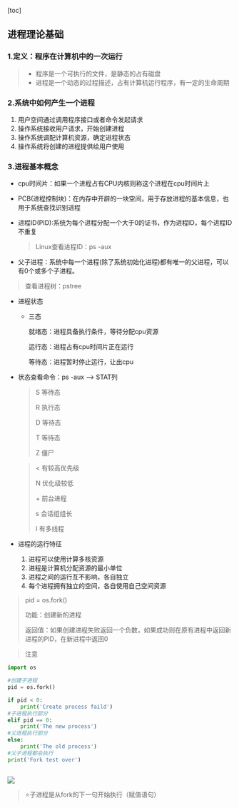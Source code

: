 [toc]

## 进程理论基础

### 1.定义：程序在计算机中的一次运行

> + 程序是一个可执行的文件，是静态的占有磁盘
> + 进程是一个动态的过程描述，占有计算机运行程序，有一定的生命周期

### 2.系统中如何产生一个进程

1. 用户空间通过调用程序接口或者命令发起请求
2. 操作系统接收用户请求，开始创建进程
3. 操作系统调配计算机资源，确定进程状态
4. 操作系统将创建的进程提供给用户使用

### 3.进程基本概念

+ cpu时间片：如果一个进程占有CPU内核则称这个进程在cpu时间片上

+ PCB(进程控制块)：在内存中开辟的一块空间，用于存放进程的基本信息，也用于系统查找识别进程

+ 进程ID(PID):系统为每个进程分配一个大于0的证书，作为进程ID，每个进程ID不重复

  > Linux查看进程ID：ps -aux

+ 父子进程：系统中每一个进程(除了系统初始化进程)都有唯一的父进程，可以有0个或多个子进程。

> 查看进程树：pstree

+ 进程状态

  + 三态

    就绪态：进程具备执行条件，等待分配cpu资源

    运行态：进程占有cpu时间片正在运行

    等待态：进程暂时停止运行，让出cpu

+ 状态查看命令：ps -aux --> STAT列

  > S  等待态
  >
  > R  执行态
  >
  > D  等待态
  >
  > T  等待态
  >
  > Z  僵尸

  > <  有较高优先级
  >
  > N  优化级较低
  >
  > \+   前台进程
  >
  > s   会话组组长
  >
  > l   有多线程

+ 进程的运行特征

  1. 进程可以使用计算多核资源
  2. 进程是计算机分配资源的最小单位
  3. 进程之间的运行互不影响，各自独立
  4. 每个进程拥有独立的空间，各自使用自己空间资源



> pid = os.fork()
>
> 功能：创建新的进程
>
> 返回值：如果创建进程失败返回一个负数，如果成功则在原有进程中返回新进程的PID，在新进程中返回0

> 注意

```python
import os

#创建子进程
pid = os.fork()

if pid < 0:
    print('Create process faild')
#子进程执行部分    
elif pid == 0:
    print('The new process')
#父进程执行部分    
else:
    print('The old process')
#父子进程都会执行
print('Fork test over')
    
```

![](H:\图片\进程.png)

> :star:子进程是从fork的下一句开始执行（赋值语句）



